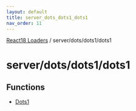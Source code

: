```yaml
---
layout: default
title: server_dots_dots1_dots1
nav_order: 11
---
```


[React18 Loaders](../modules.md) / server/dots/dots1/dots1

# server/dots/dots1/dots1

## Functions

- [Dots1](../functions/server_dots_dots1_dots1.Dots1.md)
